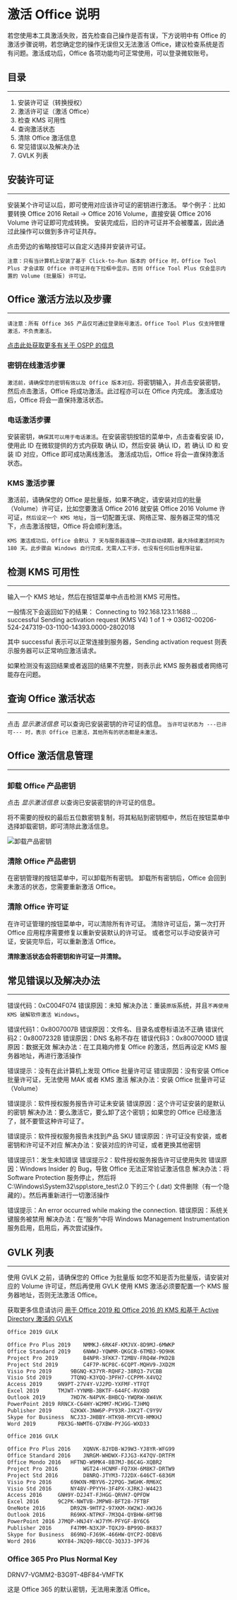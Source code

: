 # 激活 Office 说明

若您使用本工具激活失败，首先检查自己操作是否有误，下方说明中有 Office 的激活步骤说明，若您确定您的操作无误但又无法激活 Office，建议检查系统是否有问题。激活成功后，Office 各项功能均可正常使用，可以登录微软账号。

## 目录

---

1. 安装许可证（转换授权）
2. 激活许可证（激活 Office）
3. 检查 KMS 可用性
4. 查询激活状态
5. 清除 Office 激活信息
6. 常见错误以及解决办法
7. GVLK 列表

## 安装许可证

---

安装某个许可证以后，即可使用对应该许可证的密钥进行激活。
举个例子：比如要转换 Office 2016 Retail -> Office 2016 Volume，直接安装 Office 2016 Volume 许可证即可完成转换。
安装完成后，旧的许可证并不会被覆盖，因此通过此操作可以做到多许可证共存。

点击旁边的省略按钮可以自定义选择并安装许可证。

`注意：只有当计算机上安装了基于 Click-to-Run 版本的 Office 时，Office Tool Plus 才会读取 Office 许可证并在下拉框中显示。否则 Office Tool Plus 仅会显示内置的 Volume (批量版) 许可证。`

## Office 激活方法以及步骤

---

`请注意：所有 Office 365 产品仅可通过登录账号激活，Office Tool Plus 仅支持管理激活，不负责激活。`

[点击此处获取更多有关于 OSPP 的信息](https://docs.microsoft.com/zh-cn/DeployOffice/vlactivation/tools-to-manage-volume-activation-of-office)

### 密钥在线激活步骤

`激活前，请确保您的密钥有效以及 Office 版本对应。`将密钥输入，并点击安装密钥，然后点击激活，Office 将成功激活。此过程亦可以在 Office 内完成。
激活成功后，Office 将会一直保持激活状态。

### 电话激活步骤

安装密钥，`确保其可以用于电话激活`。在安装密钥按钮的菜单中，点击查看安装 ID，使用此 ID 在微软提供的方式内获取 确认 ID，然后安装 确认 ID，若 确认 ID 和 安装 ID 对应，Office 即可成功离线激活。
激活成功后，Office 将会一直保持激活状态。

### KMS 激活步骤

激活前，请确保您的 Office 是批量版，如果不确定，请安装对应的批量（Volume）许可证，比如您要激活 Office 2016 就安装 Office 2016 Volume 许可证，`然后设定一个 KMS 地址`，当一切配置无误、网络正常、服务器正常的情况下，点击激活按钮，Office 将会顺利激活。

`KMS 激活成功后，Office 会默认 7 天与服务器连接一次并自动续期，最大持续激活时间为 180 天。此步骤由 Windows 自行完成，无需人工干涉，也没有任何后台程序驻留。`

## 检测 KMS 可用性

---

输入一个 KMS 地址，然后在按钮菜单中点击检测 KMS 可用性。

一般情况下会返回如下的结果：
Connecting to 192.168.123.1:1688 ... successful
Sending activation request (KMS V4) 1 of 1  -> 03612-00206-524-247319-03-1100-14393.0000-2802018

其中 successful 表示可以正常连接到服务器，Sending activation request 则表示服务器可以正常响应激活请求。

如果检测没有返回结果或者返回的结果不完整，则表示此 KMS 服务器或者网络可能存在问题。

## 查询 Office 激活状态

---

点击 *显示激活信息* 可以查询已安装密钥的许可证的信息。
`当许可证状态为 ---已许可--- 时，表示 Office 已激活，其他所有的状态都是未激活。`

## Office 激活信息管理

---

### 卸载 Office 产品密钥

点击 *显示激活信息* 以查询已安装密钥的许可证的信息。

将不需要的授权的最后五位数密钥复制，将其粘贴到密钥框中，然后在按钮菜单中选择卸载密钥，即可清除此激活信息。

![卸载产品密钥](https://coolhub.top/wp-content/uploads/2019/11/卸载产品密钥.png)

### 清除 Office 产品密钥

在密钥管理的按钮菜单中，可以卸载所有密钥。
卸载所有密钥后，Office 会回到未激活的状态，您需要重新激活 Office。

### 清除 Office 许可证

在许可证管理的按钮菜单中，可以清除所有许可证。
清除许可证后，第一次打开 Office 应用程序需要修复以重新安装默认的许可证。
或者您可以手动安装许可证，安装完毕后，可以重新激活 Office。

**清除激活状态会将密钥和许可证一并清除。**

## 常见错误以及解决办法

---

错误代码：0xC004F074
错误原因：未知
解决办法：重装`原版`系统，并且`不再使用 KMS 破解软件激活 Windows`。

错误代码1：0x8007007B
错误原因：文件名、目录名或卷标语法不正确
错误代码2：0x8007232B
错误原因：DNS 名称不存在
错误代码3：0x8007000D
错误原因：数据无效
解决办法：在工具箱内修复 Office 的激活，然后再设定 KMS 服务器地址，再进行激活操作

错误提示：没有在此计算机上发现 Office 批量许可证
错误原因：没有安装 Office 批量许可证，无法使用 MAK 或者 KMS 激活
解决办法：安装 Office 批量许可证（Volume）

错误提示：软件授权服务报告许可证未安装
错误原因：这个许可证安装的是默认的密钥
解决办法：要么激活它，要么卸了这个密钥；如果您的 Office 已经激活了，就不要管这种许可证了。

错误提示：软件授权服务报告未找到产品 SKU
错误原因：许可证没有安装，或者密钥和许可证不对应
解决办法：安装对应的许可证，或者更换其他密钥

错误提示1：发生未知错误
错误提示2：软件授权服务报告许可证使用失败
错误原因：Windows Insider 的 Bug，导致 Office 无法正常验证激活信息
解决办法：将 Software Protection 服务停止，然后将 C:\Windows\System32\spp\store_test\2.0 下的三个 (.dat) 文件删除（有一个隐藏的）。然后再重新进行一切激活操作

错误提示：An error occurred while making the connection.
错误原因：系统关键服务被禁用
解决办法：在“服务”中将 Windows Management Instrumentation 服务启用，启用后，再次尝试操作。

## GVLK 列表

---

使用 GVLK 之前，请确保您的 Office 为批量版
如您不知是否为批量版，请安装对应的 Volume 许可证，然后再使用 GVLK
使用 KMS 激活必须要配置一个 KMS 服务器地址，否则无法激活 Office。

获取更多信息请访问 [用于 Office 2019 和 Office 2016 的 KMS 和基于 Active Directory 激活的 GVLK](https://docs.microsoft.com/zh-cn/DeployOffice/vlactivation/gvlks)

```txt
Office 2019 GVLK

Office Pro Plus 2019	NMMKJ-6RK4F-KMJVX-8D9MJ-6MWKP
Office Standard 2019	6NWWJ-YQWMR-QKGCB-6TMB3-9D9HK
Project Pro 2019		B4NPR-3FKK7-T2MBV-FRQ4W-PKD2B
Project Std 2019		C4F7P-NCP8C-6CQPT-MQHV9-JXD2M
Visio Pro 2019		9BGNQ-K37YR-RQHF2-38RQ3-7VCBB
Visio Std 2019		7TQNQ-K3YQQ-3PFH7-CCPPM-X4VQ2
Access 2019		9N9PT-27V4Y-VJ2PD-YXFMF-YTFQT
Excel 2019		TMJWT-YYNMB-3BKTF-644FC-RVXBD
Outlook 2019		7HD7K-N4PVK-BHBCQ-YWQRW-XW4VK
PowerPoint 2019	RRNCX-C64HY-W2MM7-MCH9G-TJHMQ
Publisher 2019		G2KWX-3NW6P-PY93R-JXK2T-C9Y9V
Skype for Business	NCJ33-JHBBY-HTK98-MYCV8-HMKHJ
Word 2019		PBX3G-NWMT6-Q7XBW-PYJGG-WXD33

Office 2016 GVLK

Office Pro Plus 2016	XQNVK-8JYDB-WJ9W3-YJ8YR-WFG99
Office Standard 2016	JNRGM-WHDWX-FJJG3-K47QV-DRTFM
Office Mondo 2016	HFTND-W9MK4-8B7MJ-B6C4G-XQBR2
Project Pro 2016		WGT24-HCNMF-FQ7XH-6M8K7-DRTW9
Project Std 2016		D8NRQ-JTYM3-7J2DX-646CT-6836M
Visio Pro 2016		69WXN-MBYV6-22PQG-3WGHK-RM6XC
Visio Std 2016		NY48V-PPYYH-3F4PX-XJRKJ-W4423
Access 2016		GNH9Y-D2J4T-FJHGG-QRVH7-QPFDW
Excel 2016		9C2PK-NWTVB-JMPW8-BFT28-7FTBF
OneNote 2016		DR92N-9HTF2-97XKM-XW2WJ-XW3J6
Outlook 2016		R69KK-NTPKF-7M3Q4-QYBHW-6MT9B
PowerPoint 2016	J7MQP-HNJ4Y-WJ7YM-PFYGF-BY6C6
Publisher 2016		F47MM-N3XJP-TQXJ9-BP99D-8K837
Skype for Business	869NQ-FJ69K-466HW-QYCP2-DDBV6
Word 2016		WXY84-JN2Q9-RBCCQ-3Q3J3-3PFJ6
```

### Office 365 Pro Plus Normal Key

DRNV7-VGMM2-B3G9T-4BF84-VMFTK

这是 Office 365 的默认密钥，无法用来激活 Office。
